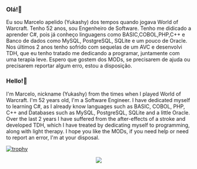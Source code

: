 ### Olá!👋
Eu sou Marcelo apelido (Yukashy) dos tempos quando jogava World of Warcraft.
Tenho 52 anos, sou Engenheiro de Software.
Tenho me didicado a aprender C#, pois já conheço linguagens como BASIC,COBOL,PHP,C++ e Banco de dados como MySQL, PostgreSQL, SQLite e um pouco de Oracle.
Nos últimos 2 anos tenho sofrido com sequelas de um AVC e desenvolvi TDH, que eu tenho tratado me dedicando a programar, juntamente com uma terapia leve.
Espero que gostem dos MODs, se precisarem de ajuda ou precisarem reportar algum erro, estou a disposição.

### Hello!👋
I'm Marcelo, nickname (Yukashy) from the times when I played World of Warcraft.
I'm 52 years old, I'm a Software Engineer.
I have dedicated myself to learning C#, as I already know languages such as BASIC, COBOL, PHP, C++ and Databases such as MySQL, PostgreSQL, SQLite and a little Oracle.
Over the last 2 years I have suffered from the after-effects of a stroke and developed TDH, which I have treated by dedicating myself to programming, along with light therapy.
I hope you like the MODs, if you need help or need to report an error, I'm at your disposal.


[![trophy](https://github-profile-trophy.vercel.app/?username=wisekeep&theme=onedark)](https://github.com/ryo-ma/github-profile-trophy)

<div style="text-align:center">
  <a href="https://wakatime.com"><img src="https://wakatime.com/share/@wisekeep/9a846993-fde1-4369-a0bd-2d55edd1587d.png" style="text-align:center" /></a>
</div>
